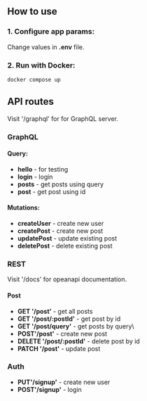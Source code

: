 ## How to use
### 1. Configure app params:
Change values in <b>.env</b> file.

### 2. Run with Docker:
``` sh
docker compose up
```

## API routes
Visit '/graphql' for for GraphQL server.

### GraphQL
#### Query:
- <b>hello</b> - for testing
- <b>login</b> - login
- <b>posts</b> - get posts using query
- <b>post</b> - get post using id

#### Mutations:
- <b>createUser</b> - create new user
- <b>createPost</b> - create new post
- <b>updatePost</b> - update existing post
- <b>deletePost</b> - delete existing post

### REST
Visit '/docs' for opeanapi documentation.

#### Post
- <b>GET '/post'</b> - get all posts
- <b>GET '/post/:postId'</b> - get post by id
- <b>GET '/post/query'</b> - get posts by query\
- <b>POST'/post'</b> - create new post
- <b>DELETE '/post/:postId'</b> - delete post by id
- <b>PATCH '/post'</b> - update post
### Auth
- <b>PUT'/signup'</b> - create new user
- <b>POST'/signup'</b> - login
